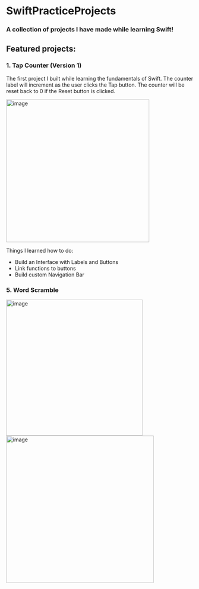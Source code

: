 # SwiftPracticeProjects
### A collection of projects I have made while learning Swift!

## Featured projects:

### 1. Tap Counter (Version 1)
The first project I built while learning the fundamentals of Swift. The counter label will increment as the user clicks the Tap button. The counter will be reset back to 0 if the Reset button is clicked. 

<img width="385" alt="image" src="https://user-images.githubusercontent.com/23216104/206592564-c49af76a-e025-4cb2-abc5-e7f6e53f4646.png">

Things I learned how to do: 
- Build an Interface with Labels and Buttons
- Link functions to buttons
- Build custom Navigation Bar


### 5. Word Scramble
<p float="left">
<img width="367" alt="image" src="https://user-images.githubusercontent.com/23216104/206956151-69753f08-a596-436c-b393-9d69f36118c9.png">
<img width="397" alt="image" src="https://user-images.githubusercontent.com/23216104/206955918-95bd8385-92c6-489c-ad27-eb191e4487ac.png">
</p>

